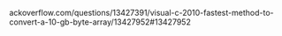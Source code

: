




ackoverflow.com/questions/13427391/visual-c-2010-fastest-method-to-convert-a-10-gb-byte-array/13427952#13427952